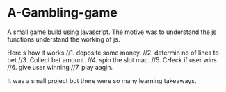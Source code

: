 # A-Gambling-game

A small game build using javascript. The motive was to understand the js functions understand the working of js.

Here's how it works
//1. deposite some money.
//2. determin no of lines to bet
//3. Collect bet amount.
//4. spin the slot mac.
//5. CHeck if user wins
//6. give user winning
//7. play aagin.

It was a small project but there were so many learning takeaways. 
